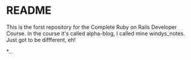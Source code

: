 # README

This is the forst repository for the Complete Ruby on Rails Developer Course.  In the course it's called alpha-blog, I called mine windys_notes.  Just got to be diffferent, eh!

*...
